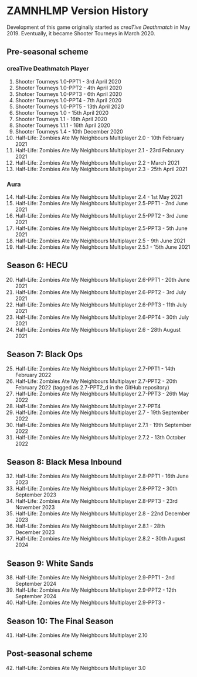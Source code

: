 # ZAMNHLMP Version History
Development of this game originally started as *creaTive Deathmatch* in May 2019. Eventually, it became Shooter Tourneys in March 2020.

## Pre-seasonal scheme
### creaTive Deathmatch Player
1. Shooter Tourneys 1.0-PPT1 - 3rd April 2020
2. Shooter Tourneys 1.0-PPT2 - 4th April 2020
3. Shotoer Tourneys 1.0-PPT3 - 6th April 2020
4. Shooter Tourneys 1.0-PPT4 - 7th April 2020
5. Shooter Tourneys 1.0-PPT5 - 13th April 2020
6. Shooter Tourneys 1.0 - 15th April 2020
7. Shooter Tourneys 1.1 - 16th April 2020
8. Shooter Tourneys 1.1.1 - 16th April 2020
9. Shooter Tourneys 1.4 - 10th December 2020
10. Half-Life: Zombies Ate My Neighbours Multiplayer 2.0 - 10th February 2021
11. Half-Life: Zombies Ate My Neighbours Multiplayer 2.1 - 23rd February 2021
12. Half-Life: Zombies Ate My Neighbours Multiplayer 2.2 - March 2021
13. Half-Life: Zombies Ate My Neighbours Multiplayer 2.3 - 25th April 2021

### Aura
14. Half-Life: Zombies Ate My Neighbours Multiplayer 2.4 - 1st May 2021
15. Half-Life: Zombies Ate My Neighbours Multiplayer 2.5-PPT1 - 2nd June 2021
16. Half-Life: Zombies Ate My Neighbours Multiplayer 2.5-PPT2 - 3rd June 2021
17. Half-Life: Zombies Ate My Neighbours Multiplayer 2.5-PPT3 - 5th June 2021
18. Half-Life: Zombies Ate My Neighbours Multiplayer 2.5 - 9th June 2021
19. Half-Life: Zombies Ate My Neighbours Multiplayer 2.5.1 - 15th June 2021

## Season 6: HECU
20. Half-Life: Zombies Ate My Neighbours Multiplayer 2.6-PPT1 - 20th June 2021
21. Half-Life: Zombies Ate My Neighbours Multiplayer 2.6-PPT2 - 3rd July 2021
22. Half-Life: Zombies Ate My Neighbours Multiplayer 2.6-PPT3 - 11th July 2021
23. Half-Life: Zombies Ate My Neighbours Multiplayer 2.6-PPT4 - 30th July 2021
24. Half-Life: Zombies Ate My Neighbours Multiplayer 2.6 - 28th August 2021

## Season 7: Black Ops
25. Half-Life: Zombies Ate My Neighbours Multiplayer 2.7-PPT1 - 14th February 2022
26. Half-Life: Zombies Ate My Neighbours Multiplayer 2.7-PPT2 - 20th February 2022 (tagged as 2.7-PPT2_d in the GitHub repository)
27. Half-Life: Zombies Ate My Neighbours Multiplayer 2.7-PPT3 - 26th May 2022
28. Half-Life: Zombies Ate My Neighbours Multiplayer 2.7-PPT4
29. Half-Life: Zombies Ate My Neighbours Multiplayer 2.7 - 19th September 2022
30. Half-Life: Zombies Ate My Neighbours Multiplayer 2.7.1 - 19th September 2022
31. Half-Life: Zombies Ate My Neighbours Multiplayer 2.7.2 - 13th October 2022

## Season 8: Black Mesa Inbound
32. Half-Life: Zombies Ate My Neighbours Multiplayer 2.8-PPT1 - 16th June 2023
33. Half-Life: Zombies Ate My Neighbours Multiplayer 2.8-PPT2 - 30th September 2023
34. Half-Life: Zombies Ate My Neighbours Multiplayer 2.8-PPT3 - 23rd November 2023
35. Half-Life: Zombies Ate My Neighbours Multiplayer 2.8 - 22nd December 2023
36. Half-Life: Zombies Ate My Neighbours Multiplayer 2.8.1 - 28th December 2023
37. Half-Life: Zombies Ate My Neighbours Multiplayer 2.8.2 - 30th August 2024

## Season 9: White Sands
38. Half-Life: Zombies Ate My Neighbours Multiplayer 2.9-PPT1 - 2nd September 2024
39. Half-Life: Zombies Ate My Neighbours Multiplayer 2.9-PPT2 - 12th September 2024
40. Half-Life: Zombies Ate My Neighbours Multiplayer 2.9-PPT3 - 

## Season 10: The Final Season
41. Half-Life: Zombies Ate My Neighbours Multiplayer 2.10

## Post-seasonal scheme
42. Half-Life: Zombies Ate My Neighbours Multiplayer 3.0
